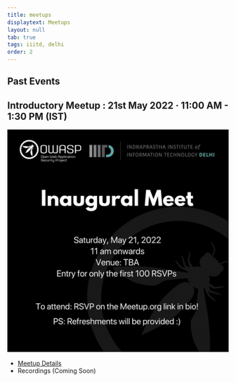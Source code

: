 ```yaml
---
title: meetups
displaytext: Meetups
layout: null
tab: true
tags: iiitd, delhi
order: 2
---
```


## Past Events

## Introductory Meetup : 21st May 2022 · 11:00 AM - 1:30 PM (IST)

<img src="assets/images/Screenshot 2022-05-25 at 12.59.58 PM.png">

- [Meetup Details](https://www.meetup.com/owasp-indraprastha-institute-of-information-technology/events/285417503/)
- Recordings (Coming Soon)
